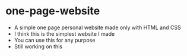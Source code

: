 # one-page-website
- A simple one page personal website made only with HTML and CSS
- I think this is the simplest website I made
- You can use this for any purpose
- Still working on this
